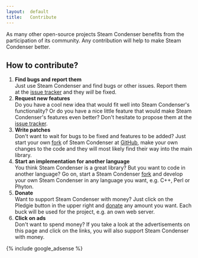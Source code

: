 ```yaml
---
layout:  default
title:   Contribute
---
```


As many other open-source projects Steam Condenser benefits from the
participation of its community. Any contribution will help to make Steam
Condenser better.

## How to contribute?

1. **Find bugs and report them**<br />
   Just use Steam Condenser and find bugs or other issues. Report them at the
   [issue tracker][1] and they *will* be fixed.
2. **Request new features**<br />
   Do you have a cool new idea that would fit well into Steam Condenser's
   functionality? Or do you have a nice little feature that would make Steam
   Condenser's features even better? Don't hesitate to propose them at the
   [issue tracker][1].
3. **Write patches**<br />
   Don't want to wait for bugs to be fixed and features to be added? Just start
   your own [fork][2] of Steam Condenser at [GitHub][3], make your own changes
   to the code and they will most likely find their way into the main
   library.
4. **Start an implementation for another language**<br />
   You think Steam Condenser is a great library? But you want to code in another
   language? Go on, start a Steam Condenser [fork][2] and develop your own Steam
   Condenser in any language you want, e.g. C++, Perl or Phyton.
5. **Donate**<br />
   Want to support Steam Condenser with money? Just click on the Pledgie button
   in the upper right and [donate][4] any amount you want. Each buck will be used for
   the project, e.g. an own web server.
6. **Click on ads**<br />
   Don't want to spend money? If you take a look at the advertisements on this
   page and click on the links, you will also support Steam Condenser with money.

{% include google_adsense %}

 [1]: http://github.com/koraktor/steam-condenser/issues
 [2]: http://github.com/koraktor/steam-condenser/fork
 [3]: http://github.com
 [4]: http://www.pledgie.com/campaigns/3463